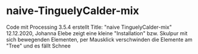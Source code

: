 # naive-TinguelyCalder-mix
Code mit Processing 3.5.4 erstellt
Title: "naive TinguelyCalder-mix" 12.12.2020, Johanna Elebe zeigt eine kleine "Installation" bzw. Skulpur mit sich bewegenden Elementen, per Mausklick verschwinden die Elemente am "Tree" und es fällt Schnee
